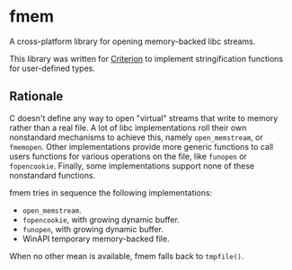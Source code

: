 # fmem

A cross-platform library for opening memory-backed libc streams.

This library was written for [Criterion][criterion] to implement stringification functions for user-defined types.

## Rationale

C doesn't define any way to open "virtual" streams that write to memory rather than a real file. A lot of libc implementations roll their own nonstandard mechanisms to achieve this, namely `open_memstream`, or `fmemopen`. Other implementations provide more generic functions to call users functions for various operations on the file, like `funopen` or `fopencookie`. Finally, some implementations support none of these nonstandard functions.

fmem tries in sequence the following implementations:

* `open_memstream`.
* `fopencookie`, with growing dynamic buffer.
* `funopen`, with growing dynamic buffer.
* WinAPI temporary memory-backed file.

When no other mean is available, fmem falls back to `tmpfile()`.

[criterion]: https://github.com/Snaipe/Criterion
